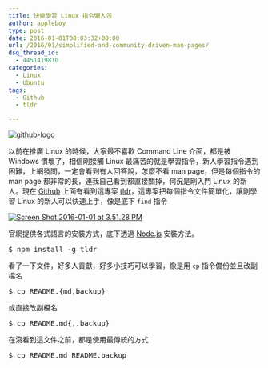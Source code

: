 ```yaml
---
title: 快樂學習 Linux 指令懶人包
author: appleboy
type: post
date: 2016-01-01T08:03:32+00:00
url: /2016/01/simplified-and-community-driven-man-pages/
dsq_thread_id:
  - 4451419810
categories:
  - Linux
  - Ubuntu
tags:
  - Github
  - tldr

---
```

<a data-flickr-embed="true"  href="https://www.flickr.com/photos/appleboy/13158675193/" title="github-logo"><img src="https://i2.wp.com/farm3.staticflickr.com/2238/13158675193_2892abac95.jpg?resize=500%2C198&#038;ssl=1" alt="github-logo" data-recalc-dims="1" /></a>

以前在推廣 Linux 的時候，大家最不喜歡 Command Line 介面，都是被 Windows 慣壞了，相信剛接觸 Linux 最痛苦的就是學習指令，新人學習指令遇到困難，上網發問，一定會看到有人回答說，怎麼不看 man page，但是每個指令的 man page 都非常的長，連我自己看到都直接關掉，何況是剛入門 Linux 的新人。現在 [Github][1] 上面有看到這專案 [tldr][2]，這專案把每個指令文件簡單化，讓剛學習 Linux 的新人可以快速上手，像是底下 `find` 指令

<!--more-->

<a data-flickr-embed="true"  href="https://www.flickr.com/photos/appleboy/24017172161/in/datetaken-public/" title="Screen Shot 2016-01-01 at 3.51.28 PM"><img src="https://i1.wp.com/farm6.staticflickr.com/5759/24017172161_a2cebe7efc_z.jpg?resize=640%2C298&#038;ssl=1" alt="Screen Shot 2016-01-01 at 3.51.28 PM" data-recalc-dims="1" /></a>

官網提供各式語言的安裝方式，底下透過 [Node.js][3] 安裝方法。

<div>
  <pre class="brush: bash; title: ; notranslate" title="">$ npm install -g tldr</pre>
</div>

看了一下文件，好多人貢獻，好多小技巧可以學習，像是用 `cp` 指令備份並且改副檔名

<div>
  <pre class="brush: bash; title: ; notranslate" title="">$ cp README.{md,backup}</pre>
</div>

或直接改副檔名

<div>
  <pre class="brush: bash; title: ; notranslate" title="">$ cp README.md{,.backup}</pre>
</div>

在沒看到這文件之前，都是使用最傳統的方式

<div>
  <pre class="brush: bash; title: ; notranslate" title="">$ cp README.md README.backup</pre>
</div>

 [1]: https://github.com
 [2]: http://tldr-pages.github.io/
 [3]: https://nodejs.org/en/